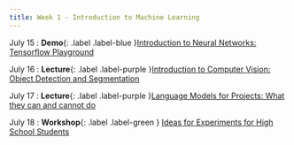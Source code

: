 ```yaml
---
title: Week 1 - Introduction to Machine Learning
---
```


July 15
: **Demo**{: .label .label-blue }[Introduction to Neural Networks: Tensorflow Playground](#)

July 16
: **Lecture**{: .label .label-purple }[Introduction to Computer Vision: Object Detection and Segmentation](#)

July 17
: **Lecture**{: .label .label-purple }[Language Models for Projects: What they can and cannot do](#)

July 18
: **Workshop**{: .label .label-green } [Ideas for Experiments for High School Students](#)
